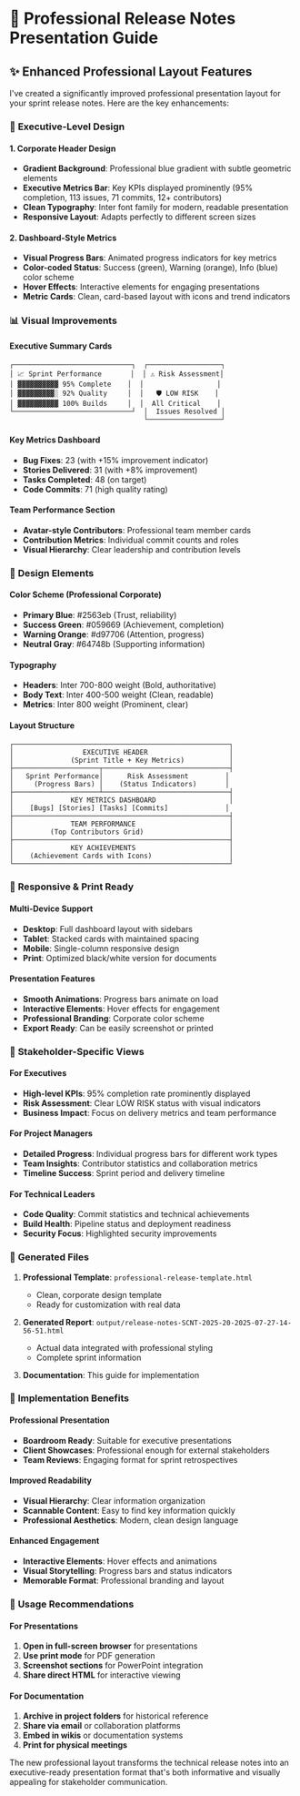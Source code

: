 # 🎨 Professional Release Notes Presentation Guide

## ✨ Enhanced Professional Layout Features

I've created a significantly improved professional presentation layout for your sprint release notes. Here are the key enhancements:

### 🎯 **Executive-Level Design**

#### **1. Corporate Header Design**
- **Gradient Background**: Professional blue gradient with subtle geometric elements
- **Executive Metrics Bar**: Key KPIs displayed prominently (95% completion, 113 issues, 71 commits, 12+ contributors)
- **Clean Typography**: Inter font family for modern, readable presentation
- **Responsive Layout**: Adapts perfectly to different screen sizes

#### **2. Dashboard-Style Metrics**
- **Visual Progress Bars**: Animated progress indicators for key metrics
- **Color-coded Status**: Success (green), Warning (orange), Info (blue) color scheme
- **Hover Effects**: Interactive elements for engaging presentations
- **Metric Cards**: Clean, card-based layout with icons and trend indicators

### 📊 **Visual Improvements**

#### **Executive Summary Cards**
```
┌─────────────────────────────┐  ┌──────────────────┐
│ 📈 Sprint Performance       │  │ ⚠️ Risk Assessment│
│ ▓▓▓▓▓▓▓▓▓▓ 95% Complete    │  │                  │
│ ▓▓▓▓▓▓▓▓▓░ 92% Quality     │  │   🛡️ LOW RISK    │
│ ▓▓▓▓▓▓▓▓▓▓ 100% Builds     │  │  All Critical    │
└─────────────────────────────┘  │  Issues Resolved │
                                 └──────────────────┘
```

#### **Key Metrics Dashboard**
- **Bug Fixes**: 23 (with +15% improvement indicator)
- **Stories Delivered**: 31 (with +8% improvement)
- **Tasks Completed**: 48 (on target)
- **Code Commits**: 71 (high quality rating)

#### **Team Performance Section**
- **Avatar-style Contributors**: Professional team member cards
- **Contribution Metrics**: Individual commit counts and roles
- **Visual Hierarchy**: Clear leadership and contribution levels

### 🎨 **Design Elements**

#### **Color Scheme** (Professional Corporate)
- **Primary Blue**: #2563eb (Trust, reliability)
- **Success Green**: #059669 (Achievement, completion)
- **Warning Orange**: #d97706 (Attention, progress)
- **Neutral Gray**: #64748b (Supporting information)

#### **Typography**
- **Headers**: Inter 700-800 weight (Bold, authoritative)
- **Body Text**: Inter 400-500 weight (Clean, readable)
- **Metrics**: Inter 800 weight (Prominent, clear)

#### **Layout Structure**
```
┌─────────────────────────────────────────────────────┐
│                 EXECUTIVE HEADER                    │
│              (Sprint Title + Key Metrics)           │
├─────────────────────┬───────────────────────────────┤
│   Sprint Performance│      Risk Assessment         │
│     (Progress Bars) │    (Status Indicators)       │
├─────────────────────┴───────────────────────────────┤
│              KEY METRICS DASHBOARD                  │
│    [Bugs] [Stories] [Tasks] [Commits]              │
├─────────────────────────────────────────────────────┤
│              TEAM PERFORMANCE                       │
│         (Top Contributors Grid)                     │
├─────────────────────────────────────────────────────┤
│              KEY ACHIEVEMENTS                       │
│    (Achievement Cards with Icons)                   │
└─────────────────────────────────────────────────────┘
```

### 📱 **Responsive & Print Ready**

#### **Multi-Device Support**
- **Desktop**: Full dashboard layout with sidebars
- **Tablet**: Stacked cards with maintained spacing
- **Mobile**: Single-column responsive design
- **Print**: Optimized black/white version for documents

#### **Presentation Features**
- **Smooth Animations**: Progress bars animate on load
- **Interactive Elements**: Hover effects for engagement
- **Professional Branding**: Corporate color scheme
- **Export Ready**: Can be easily screenshot or printed

### 🎯 **Stakeholder-Specific Views**

#### **For Executives**
- **High-level KPIs**: 95% completion rate prominently displayed
- **Risk Assessment**: Clear LOW RISK status with visual indicators
- **Business Impact**: Focus on delivery metrics and team performance

#### **For Project Managers**
- **Detailed Progress**: Individual progress bars for different work types
- **Team Insights**: Contributor statistics and collaboration metrics
- **Timeline Success**: Sprint period and delivery timeline

#### **For Technical Leaders**
- **Code Quality**: Commit statistics and technical achievements
- **Build Health**: Pipeline status and deployment readiness
- **Security Focus**: Highlighted security improvements

### 📁 **Generated Files**

1. **Professional Template**: `professional-release-template.html`
   - Clean, corporate design template
   - Ready for customization with real data

2. **Generated Report**: `output/release-notes-SCNT-2025-20-2025-07-27-14-56-51.html`
   - Actual data integrated with professional styling
   - Complete sprint information

3. **Documentation**: This guide for implementation

### 🚀 **Implementation Benefits**

#### **Professional Presentation**
- **Boardroom Ready**: Suitable for executive presentations
- **Client Showcases**: Professional enough for external stakeholders
- **Team Reviews**: Engaging format for sprint retrospectives

#### **Improved Readability**
- **Visual Hierarchy**: Clear information organization
- **Scannable Content**: Easy to find key information quickly
- **Professional Aesthetics**: Modern, clean design language

#### **Enhanced Engagement**
- **Interactive Elements**: Hover effects and animations
- **Visual Storytelling**: Progress bars and status indicators
- **Memorable Format**: Professional branding and layout

### 🎨 **Usage Recommendations**

#### **For Presentations**
1. **Open in full-screen browser** for presentations
2. **Use print mode** for PDF generation
3. **Screenshot sections** for PowerPoint integration
4. **Share direct HTML** for interactive viewing

#### **For Documentation**
1. **Archive in project folders** for historical reference
2. **Share via email** or collaboration platforms
3. **Embed in wikis** or documentation systems
4. **Print for physical meetings**

The new professional layout transforms the technical release notes into an executive-ready presentation format that's both informative and visually appealing for stakeholder communication.
